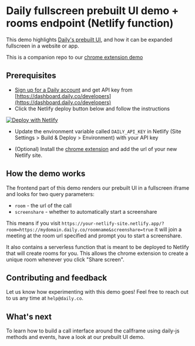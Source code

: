 # Daily fullscreen prebuilt UI demo + rooms endpoint (Netlify function)

This demo highlights [Daily's prebuilt UI](https://www.daily.co/blog/prebuilt-ui/), and how it can be expanded fullscreen in a website or app.

This is a companion repo to our [chrome extension demo](https://github.com/daily-demos/screenshare-chrome-ext)

## Prerequisites

- [Sign up for a Daily account](https://dashboard.daily.co/signup) and get API key from [https://dashboard.daily.co/developers](https://dashboard.daily.co/developers)
- Click the Netlify deploy button below and follow the instructions

[![Deploy with Netlify](https://www.netlify.com/img/deploy/button.svg)](https://app.netlify.com/start/deploy?repository=https://github.com/daily-demos/prebuilt-and-serverless)

- Update the environment variable called `DAILY_API_KEY` in Netlify (Site Settings > Build & Deploy > Environment) with your API key

- (Optional) Install the [chrome extension](https://github.com/daily-demos/screenshare-chrome-ext) and add the url of your new Netlify site. 

## How the demo works

The frontend part of this demo renders our prebuilt UI in a fullscreen iframe and looks for two query parameters: 
- `room` - the url of the call 
- `screenshare` - whether to automatically start a screenshare 

This means if you visit `https://your-netlify-site.netlify.app/?room=https://mydomain.daily.co/roomname&screenshare=true` it will join a meeting at the room url specified and prompt you to start a screenshare. 

It also contains a serverless function that is meant to be deployed to Netlify that will create rooms for you. This allows the chrome extension to create a unique room whenever you click "Share screen". 

## Contributing and feedback

Let us know how experimenting with this demo goes! Feel free to reach out to us any time at `help@daily.co`.

## What's next

To learn how to build a call interface around the callframe using daily-js methods and events, have a look at our prebuilt UI demo.
